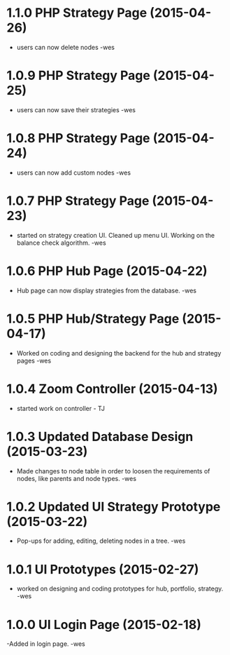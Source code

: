 <a name="1.1.0"></a>
# 1.1.0 PHP Strategy Page  (2015-04-26)

- users can now delete nodes -wes

<a name="1.0.9"></a>
# 1.0.9 PHP Strategy Page  (2015-04-25)

- users can now save their strategies -wes

<a name="1.0.8"></a>
# 1.0.8 PHP Strategy Page  (2015-04-24)

- users can now add custom nodes -wes

<a name="1.0.7"></a>
# 1.0.7 PHP Strategy Page  (2015-04-23)

- started on strategy creation UI. Cleaned up menu UI. Working on the balance check algorithm. -wes

<a name="1.0.6"></a>
# 1.0.6 PHP Hub Page  (2015-04-22)

- Hub page can now display strategies from the database. -wes

<a name="1.0.5"></a>
# 1.0.5 PHP Hub/Strategy Page  (2015-04-17)

- Worked on coding and designing the backend for the hub and strategy pages -wes

<a name="1.0.4"></a>
# 1.0.4 Zoom Controller  (2015-04-13)

- started work on controller - TJ

<a name="1.0.3"></a>
# 1.0.3 Updated Database Design (2015-03-23)

- Made changes to node table in order to loosen the requirements of nodes, like parents and node types. -wes

<a name="1.0.2"></a>
# 1.0.2 Updated UI Strategy Prototype (2015-03-22)

- Pop-ups for adding, editing, deleting nodes in a tree. -wes

<a name="1.0.1"></a>
# 1.0.1 UI Prototypes (2015-02-27)

- worked on designing and coding prototypes for hub, portfolio, strategy. -wes

<a name="1.0.0"></a>
# 1.0.0 UI Login Page (2015-02-18)

-Added in login page. -wes
